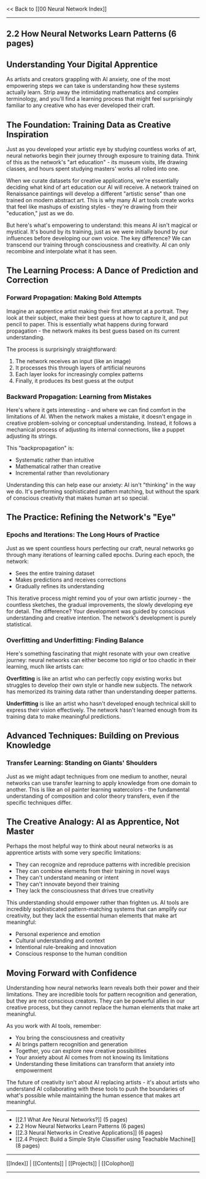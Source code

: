
<< Back to [[00 Neural Network Index]]

---
## 2.2 How Neural Networks Learn Patterns (6 pages)



## Understanding Your Digital Apprentice

As artists and creators grappling with AI anxiety, one of the most empowering steps we can take is understanding how these systems actually learn. Strip away the intimidating mathematics and complex terminology, and you'll find a learning process that might feel surprisingly familiar to any creative who has ever developed their craft.

## The Foundation: Training Data as Creative Inspiration

Just as you developed your artistic eye by studying countless works of art, neural networks begin their journey through exposure to training data. Think of this as the network's "art education" - its museum visits, life drawing classes, and hours spent studying masters' works all rolled into one.

When we curate datasets for creative applications, we're essentially deciding what kind of art education our AI will receive. A network trained on Renaissance paintings will develop a different "artistic sense" than one trained on modern abstract art. This is why many AI art tools create works that feel like mashups of existing styles - they're drawing from their "education," just as we do.

But here's what's empowering to understand: this means AI isn't magical or mystical. It's bound by its training, just as we were initially bound by our influences before developing our own voice. The key difference? We can transcend our training through consciousness and creativity. AI can only recombine and interpolate what it has seen.

## The Learning Process: A Dance of Prediction and Correction

### Forward Propagation: Making Bold Attempts

Imagine an apprentice artist making their first attempt at a portrait. They look at their subject, make their best guess at how to capture it, and put pencil to paper. This is essentially what happens during forward propagation - the network makes its best guess based on its current understanding.

The process is surprisingly straightforward:
1. The network receives an input (like an image)
2. It processes this through layers of artificial neurons
3. Each layer looks for increasingly complex patterns
4. Finally, it produces its best guess at the output

### Backward Propagation: Learning from Mistakes

Here's where it gets interesting - and where we can find comfort in the limitations of AI. When the network makes a mistake, it doesn't engage in creative problem-solving or conceptual understanding. Instead, it follows a mechanical process of adjusting its internal connections, like a puppet adjusting its strings.

This "backpropagation" is:
- Systematic rather than intuitive
- Mathematical rather than creative
- Incremental rather than revolutionary

Understanding this can help ease our anxiety: AI isn't "thinking" in the way we do. It's performing sophisticated pattern matching, but without the spark of conscious creativity that makes human art so special.

## The Practice: Refining the Network's "Eye"

### Epochs and Iterations: The Long Hours of Practice

Just as we spent countless hours perfecting our craft, neural networks go through many iterations of learning called epochs. During each epoch, the network:
- Sees the entire training dataset
- Makes predictions and receives corrections
- Gradually refines its understanding

This iterative process might remind you of your own artistic journey - the countless sketches, the gradual improvements, the slowly developing eye for detail. The difference? Your development was guided by conscious understanding and creative intention. The network's development is purely statistical.

### Overfitting and Underfitting: Finding Balance

Here's something fascinating that might resonate with your own creative journey: neural networks can either become too rigid or too chaotic in their learning, much like artists can:

**Overfitting** is like an artist who can perfectly copy existing works but struggles to develop their own style or handle new subjects. The network has memorized its training data rather than understanding deeper patterns.

**Underfitting** is like an artist who hasn't developed enough technical skill to express their vision effectively. The network hasn't learned enough from its training data to make meaningful predictions.

## Advanced Techniques: Building on Previous Knowledge

### Transfer Learning: Standing on Giants' Shoulders

Just as we might adapt techniques from one medium to another, neural networks can use transfer learning to apply knowledge from one domain to another. This is like an oil painter learning watercolors - the fundamental understanding of composition and color theory transfers, even if the specific techniques differ.

## The Creative Analogy: AI as Apprentice, Not Master

Perhaps the most helpful way to think about neural networks is as apprentice artists with some very specific limitations:
- They can recognize and reproduce patterns with incredible precision
- They can combine elements from their training in novel ways
- They can't understand meaning or intent
- They can't innovate beyond their training
- They lack the consciousness that drives true creativity

This understanding should empower rather than frighten us. AI tools are incredibly sophisticated pattern-matching systems that can amplify our creativity, but they lack the essential human elements that make art meaningful:
- Personal experience and emotion
- Cultural understanding and context
- Intentional rule-breaking and innovation
- Conscious response to the human condition

## Moving Forward with Confidence

Understanding how neural networks learn reveals both their power and their limitations. They are incredible tools for pattern recognition and generation, but they are not conscious creators. They can be powerful allies in our creative process, but they cannot replace the human elements that make art meaningful.

As you work with AI tools, remember:
- You bring the consciousness and creativity
- AI brings pattern recognition and generation
- Together, you can explore new creative possibilities
- Your anxiety about AI comes from not knowing its limitations
- Understanding these limitations can transform that anxiety into empowerment

The future of creativity isn't about AI replacing artists - it's about artists who understand AI collaborating with these tools to push the boundaries of what's possible while maintaining the human essence that makes art meaningful.

---


- [[2.1 What Are Neural Networks?]] (5 pages)
- 2.2 How Neural Networks Learn Patterns (6 pages)
- [[2.3 Neural Networks in Creative Applications]] (6 pages)
- [[2.4 Project: Build a Simple Style Classifier using Teachable Machine]] (8 pages)

---
 [[Index]] | [[Contents]] | [[Projects]] | [[Colophon]] 
 
---
